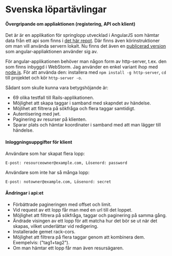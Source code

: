 # Svenska löpartävlingar

#### Övergripande om appliaktionen (registering, API och klient)
Det är är en applikation för springlopp utvecklad i AngularJS som hämtar data från ett api som finns i [det här repot](https://github.com/me222wm/1dv450_me222wm). Där finns även körinstruktioner om man vill använda servern lokalt. Nu finns det även en [publicerad version](https://peaceful-woodland-85717.herokuapp.com) som angular-appliaktionen använder sig av. 

För angular-applikationen behöver man någon form av http-server, t.ex. den som finns inbyggd i WebStorm. Jag använder en enkel variant ihop med [node.js](https://nodejs.org/en/). För att använda den: installera med `npm install -g http-server`, `cd` till projektet och kör `http-server -o`.

Sådant som skulle kunna vara betygshöjande är: 
* 69 olika testfall till Rails-applikationen. 
* Möjlighet att skapa taggar i samband med skapndet av händelse. 
* Möjlihet att filtrera på sökfråga och flera taggar samtidigt. 
* Autentisering med jwt. 
* Paginering av resurser på klienten. 
* Sparar plats och hämtar koordinater i samband med att man lägger till händelse.

#### Inloggningsuppgifter för klient
Användare som har skapat flera lopp: 

`E-post: resourceowner@example.com, Lösenord: password`

Användare som inte har så många lopp: 

`E-post: notowner@example.com, Lösenord: secret`

#### Ändringar i api:et
* Förbättrade pagineringen med offset och limit.
* Vid request av ett lopp får man med en url till det loppet. 
* Möjlighet att filtrera på sökfråga, taggar och paginering på samma gång. 
* Ändrade visingen av ett lopp för att matcha hur det bör se ut när det skapas, vilket underlättar vid redigering. 
* Installerade gemet rack-cors.
* Möjlighet att filtrera på flera taggar genom att kombinera dem. Exempelvis: ("tag1+tag2").
* Om man hämtar ett lopp får man även resursägaren. 




